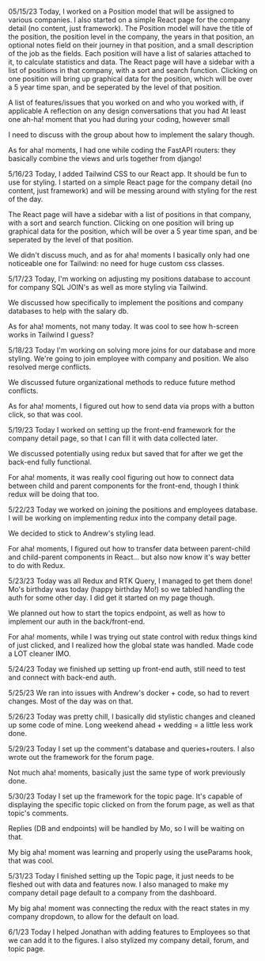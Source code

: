 05/15/23
Today, I worked on a Position model that will be assigned to various companies. I also started on a simple React page for the company detail (no content, just framework).
The Position model will have the title of the position, the position level in the company, the years in that position, an optional notes field on their journey in that position, and a small description of the job as the fields. Each position will have a list of salaries attached to it, to calculate statistics and data.
The React page will have a sidebar with a list of positions in that company, with a sort and search function. Clicking on one position will bring up graphical data for the position, which will be over a 5 year time span, and be seperated by the level of that position.

A list of features/issues that you worked on and who you worked with, if applicable
A reflection on any design conversations that you had
At least one ah-ha! moment that you had during your coding, however small

I need to discuss with the group about how to implement the salary though.

As for aha! moments, I had one while coding the FastAPI routers: they basically combine the views and urls together from django!

5/16/23
Today, I added Tailwind CSS to our React app. It should be fun to use for styling. I started on a simple React page for the company detail (no content, just framework) and will be messing around with styling for the rest of the day.

The React page will have a sidebar with a list of positions in that company, with a sort and search function. Clicking on one position will bring up graphical data for the position, which will be over a 5 year time span, and be seperated by the level of that position.

We didn't discuss much, and as for aha! moments I basically only had one noticeable one for Tailwind: no need for huge custom css classes.

5/17/23
Today, I'm working on adjusting my positions database to account for company SQL JOIN's as well as more styling via Tailwind.

We discussed how specifically to implement the positions and company databases to help with the salary db.

As for aha! moments, not many today. It was cool to see how h-screen works in Tailwind I guess?

5/18/23
Today I'm working on solving more joins for our database and more styling. We're going to join employee with company and position. We also resolved merge conflicts.

We discussed future organizational methods to reduce future method conflicts.

As for aha! moments, I figured out how to send data via props with a button click, so that was cool.

5/19/23
Today I worked on setting up the front-end framework for the company detail page, so that I can fill it with data collected later.

We discussed potentially using redux but saved that for after we get the back-end fully functional.

For aha! moments, it was really cool figuring out how to connect data between child and parent components for the front-end, though I think redux will be doing that too.

5/22/23
Today we worked on joining the positions and employees database. I will be working on implementing redux into the company detail page.

We decided to stick to Andrew's styling lead.

For aha! moments, I figured out how to transfer data between parent-child and child-parent components in React... but also now know it's way better to do with Redux.

5/23/23
Today was all Redux and RTK Query, I managed to get them done! Mo's birthday was today (happy birthday Mo!) so we tabled handling the auth for some other day. I did get it started on my page though.

We planned out how to start the topics endpoint, as well as how to implement our auth in the back/front-end.

For aha! moments, while I was trying out state control with redux things kind of just clicked, and I realized how the global state was handled. Made code a LOT cleaner IMO.

5/24/23
Today we finished up setting up front-end auth, still need to test and connect with back-end auth.

5/25/23
We ran into issues with Andrew's docker + code, so had to revert changes. Most of the day was on that.

5/26/23
Today was pretty chill, I basically did stylistic changes and cleaned up some code of mine. Long weekend ahead + wedding = a little less work done.

5/29/23
Today I set up the comment's database and queries+routers. I also wrote out the framework for the forum page.

Not much aha! moments, basically just the same type of work previously done.

5/30/23
Today I set up the framework for the topic page. It's capable of displaying the specific topic clicked on from the forum page, as well as that topic's comments.

Replies (DB and endpoints) will be handled by Mo, so I will be waiting on that.

My big aha! moment was learning and properly using the useParams hook, that was cool.

5/31/23
Today I finished setting up the Topic page, it just needs to be fleshed out with data and features now. I also managed to make my company detail page default to a company from the dashboard.

My big aha! moment was connecting the redux with the react states in my company dropdown, to allow for the default on load.

6/1/23
Today I helped Jonathan with adding features to Employees so that we can add it to the figures. I also stylized my company detail, forum, and topic page.

